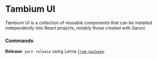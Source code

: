# Tambium UI

Tambium UI is a collection of reusable components that can be installed independently into React projects, notably those created with Saruni.

### Commands

**Release**: `yarn release` using Lerna [`from-package`](https://github.com/lerna/lerna/tree/master/commands/publish#bump-from-package).
